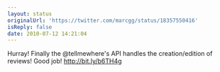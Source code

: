 ```yaml
---
layout: status
originalUrl: 'https://twitter.com/marcgg/status/18357550416'
isReply: false
date: 2010-07-12 14:21:04
---
```


Hurray! Finally the @tellmewhere's API handles the creation/edition of reviews! Good job! http://bit.ly/b6TH4g
